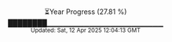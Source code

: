 <p align="center">
⏳Year Progress (27.81 %)<br>
████████▁▁▁▁▁▁▁▁▁▁▁▁▁▁▁▁▁▁▁▁▁▁ <br>
<sub>Updated: Sat, 12 Apr 2025 12:04:13 GMT</sub>
</p>

